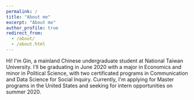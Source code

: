 ```yaml
---
permalink: /
title: "About me"
excerpt: "About me"
author_profile: true
redirect_from: 
  - /about/
  - /about.html
---
```


Hi! I'm Gin, a mainland Chinese undergraduate student at National Taiwan University. I'll be graduating in June 2020 with a major in Economics and minor in Political Science, with two certificated programs in Communication and Data Science for Social Inquiry. Currently, I'm applying for Master programs in the United States and seeking for intern opportunities on summer 2020.

